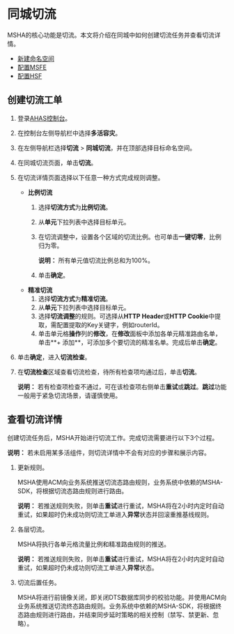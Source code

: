# 同城切流

MSHA的核心功能是切流。本文将介绍在同城中如何创建切流任务并查看切流详情。

-   [新建命名空间](/cn.zh-CN/多活容灾/用户指南/同城多活配置/新建命名空间.md)
-   [配置MSFE](/cn.zh-CN/多活容灾/用户指南/同城多活配置/配置MSFE.md)
-   [配置HSF](/cn.zh-CN/多活容灾/用户指南/同城多活配置/服务层配置/配置HSF.md)

## 创建切流工单

1.  登录[AHAS控制台](https://ahas.console.aliyun.com)。

2.  在控制台左侧导航栏中选择**多活容灾**。

3.  在左侧导航栏选择**切流** \> **同城切流**，并在顶部选择目标命名空间。

4.  在同城切流页面，单击**切流**。

5.  在切流详情页面选择以下任意一种方式完成规则调整。

    -   **比例切流**
        1.  选择**切流方式**为**比例切流**。
        2.  从**单元**下拉列表中选择目标单元。
        3.  在切流调整中，设置各个区域的切流比例。也可单击**一键切零**，比例归为零。

            **说明：** 所有单元值切流比例总和为100%。

        4.  单击**确定**。
    -   **精准切流**
        1.  选择**切流方式**为**精准切流**。
        2.  从**单元**下拉列表中选择目标单元。
        3.  选择**切流调整**的规则。可选择从**HTTP Header**或**HTTP Cookie**中提取，需配置提取的Key关键字，例如routerId。
        4.  单击单元格**操作**列的**修改**，在**修改**面板中添加各单元精准路由名单，单击**+ 添加**，可添加多个要切流的精准名单。完成后单击**确定**。
6.  单击**确定**，进入**切流检查**。

7.  在**切流检查**区域查看切流检查，待所有检查项均通过后，单击**切流**。

    **说明：** 若有检查项检查不通过，可在该检查项右侧单击**重试**或**跳过**。**跳过**功能一般用于紧急切流场景，请谨慎使用。


## 查看切流详情

创建切流任务后，MSHA开始进行切流工作。完成切流需要进行以下3个过程。

**说明：** 若未启用某多活组件，则切流详情中不会有对应的步骤和展示内容。

1.  更新规则。

    MSHA使用ACM向业务系统推送切流态路由规则，业务系统中依赖的MSHA-SDK，将根据切流态路由规则进行路由。

    **说明：** 若推送规则失败，则单击**重试**进行重试，MSHA将在2小时内定时自动重试，如果超时仍未成功则切流工单进入**异常**状态并回滚重推基线规则。

2.  各层切流。

    MSHA将执行各单元格流量比例和精准路由规则的推送。

    **说明：** 若推送规则失败，则单击**重试**进行重试，MSHA将在2小时内定时自动重试，如果超时仍未成功则切流工单进入**异常**状态。

3.  切流后置任务。

    MSHA将进行前镜像关闭，即关闭DTS数据库同步的校验功能。并使用ACM向业务系统推送切流终态路由规则。业务系统中依赖的MSHA-SDK，将根据终态路由规则进行路由，并结束同步延时策略的相关控制（禁写、禁更新、忽略）。


